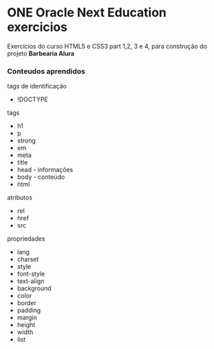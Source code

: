 # ONE Oracle Next Education exercicios

<p>Exercícios do curso HTML5 e CSS3 part 1,2, 3 e 4, para construção do projeto <strong>Barbearia Alura</strong></p>

<h3>Conteudos aprendidos</h3>


<p>tags de identificação</p>
    <ul>
      <li>!DOCTYPE</li>
    </ul>

<p>tags</p>
    <ul>
      <li>h1</li>
      <li>p</li>
      <li>strong</li>
      <li>em</li>
      <li>meta</li>
      <li>title</li>
      <li>head - informações</li>
      <li>body - conteúdo</li>
        <li>html</li>
        <link>
    </ul>
    
  <p>atributos</p>
  <ul>
       <li>rel</li>
       <li>href</li>
    <li>src</li>
  </ul>  
    
 <p>propriedades</p>
    <ul>
    <li>lang</li>
    <li>charset</li>
    <li>style</li>
    <li>font-style</li>
    <li>text-align</li>
    <li>background</li>
    <li>color</li>
    <li>border</li>
    <li>padding</li>
    <li>margin</li>
    <li>height</li>
    <li>width</li>
    <li>list</li>
    </ul>
